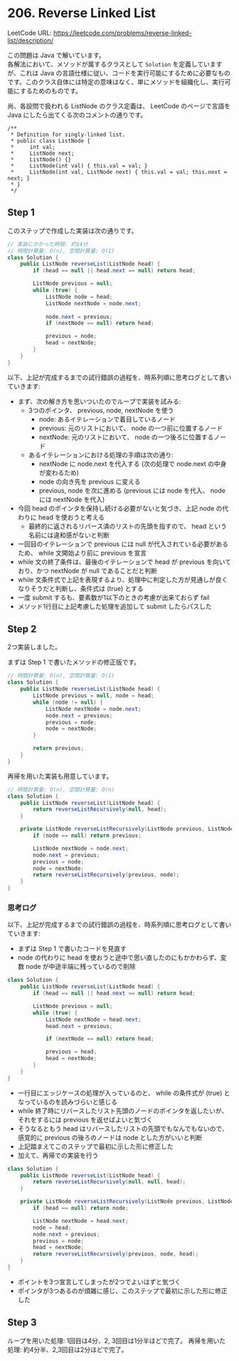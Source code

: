# 206. Reverse Linked List

LeetCode URL: https://leetcode.com/problems/reverse-linked-list/description/

この問題は Java で解いています。  
各解法において、メソッドが属するクラスとして `Solution` を定義していますが、これは Java の言語仕様に従い、コードを実行可能にするために必要なものです。このクラス自体には特定の意味はなく、単にメソッドを組織化し、実行可能にするためのものです。

尚、各設問で扱われる ListNode のクラス定義は、 LeetCode のページで言語を Java にしたら出てくる次のコメントの通りです。

```
/**
 * Definition for singly-linked list.
 * public class ListNode {
 *     int val;
 *     ListNode next;
 *     ListNode() {}
 *     ListNode(int val) { this.val = val; }
 *     ListNode(int val, ListNode next) { this.val = val; this.next = next; }
 * }
 */
```

## Step 1

このステップで作成した実装は次の通りです。

```java
// 実装にかかった時間: 約14分
// 時間計算量: O(n), 空間計算量: O(1)
class Solution {
    public ListNode reverseList(ListNode head) {
        if (head == null || head.next == null) return head;

        ListNode previous = null;
        while (true) {
            ListNode node = head;
            ListNode nextNode = node.next;
  
            node.next = previous;
            if (nextNode == null) return head;

            previous = node;
            head = nextNode;
        }
    }
}
```

以下、上記が完成するまでの試行錯誤の過程を、時系列順に思考ログとして書いていきます:

- まず、次の解き方を思いついたのでループで実装を試みる:
    - 3つのポインタ、 previous, node, nextNode を使う
        - node: あるイテレーションで着目しているノード
        - previous: 元のリストにおいて、 node の一つ前に位置するノード
        - nextNode: 元のリストにおいて、 node の一つ後ろに位置するノード
    - あるイテレーションにおける処理の手順は次の通り:
        - nextNode に node.next を代入する (次の処理で node.next の中身が変わるため)
        - node の向き先を previous に変える
        - previous, node を次に進める (previous には node を代入、 node には nextNode を代入)
- 今回 head のポインタを保持し続ける必要がないと気づき、上記 node の代わりに head を使おうと考える
    - 最終的に返されるリバース済のリストの先頭を指すので、 head という名前には違和感がないと判断
- 一回目のイテレーションで previous には null が代入されている必要があるため、 while 文開始より前に previous を宣言
- while 文の終了条件は、最後のイテレーションで head が previous を向いており、かつ nextNode が null であることだと判断
- while 文条件式で上記を表現するより、処理中に判定した方が見通しが良くなりそうだと判断し、条件式は (true) とする
- 一度 submit するも、要素数が1以下のときの考慮が出来ておらず fail
- メソッド1行目に上記考慮した処理を追加して submit したらパスした

## Step 2

2つ実装しました。

まずは Step 1 で書いたメソッドの修正版です。

```java
// 時間計算量: O(n), 空間計算量: O(1)
class Solution {
    public ListNode reverseList(ListNode head) {
        ListNode previous = null, node = head;
        while (node != null) {
            ListNode nextNode = node.next;
            node.next = previous;
            previous = node;
            node = nextNode;
        }

        return previous;
    }
}
```

再帰を用いた実装も用意しています。

```java
// 時間計算量: O(n), 空間計算量: O(n)
class Solution {
    public ListNode reverseList(ListNode head) {
        return reverseListRecursively(null, head);
    }

    private ListNode reverseListRecursively(ListNode previous, ListNode node) {
        if (node == null) return previous;

        ListNode nextNode = node.next;
        node.next = previous;
        previous = node;
        node = nextNode;
        return reverseListRecursively(previous, node);
    }
}
```

### 思考ログ

以下、上記が完成するまでの試行錯誤の過程を、時系列順に思考ログとして書いていきます:

- まずは Step 1 で書いたコードを見直す
- node の代わりに head を使おうと途中で思い直したのにもかかわらず、変数 node が中途半端に残っているので削除

```java
class Solution {
    public ListNode reverseList(ListNode head) {
        if (head == null || head.next == null) return head;

        ListNode previous = null;
        while (true) {
            ListNode nextNode = head.next;
            head.next = previous;

            if (nextNode == null) return head;

            previous = head;
            head = nextNode;
        }
    }
}
```

- 一行目にエッジケースの処理が入っているのと、 while の条件式が (true) となっているのを読みづらいと感じる
- while 終了時にリバースしたリスト先頭のノードのポインタを返したいが、それをするには previous を返せばよいと気づく
- そうなるともう head はリバースしたリストの先頭でもなんでもないので、感覚的に previous の後ろのノードは node とした方がいいと判断
- 上記踏まえてこのステップで最初に示した形に修正した
- 加えて、再帰での実装を行う

```java
class Solution {
    public ListNode reverseList(ListNode head) {
        return reverseListRecursively(null, null, head);
    }

    private ListNode reverseListRecursively(ListNode previous, ListNode node, ListNode head) {
        if (head == null) return node;

        ListNode nextNode = head.next;
        node = head;
        node.next = previous;
        previous = node;
        head = nextNode;
        return reverseListRecursively(previous, node, head);
    }
}
```

- ポイントを3つ宣言してしまったが2つでよいはずと気づく
- ポインタが3つあるのが煩雑に感じ、このステップで最初に示した形に修正した

## Step 3

ループを用いた処理: 1回目は4分、2, 3回目は1分半ほどで完了。
再帰を用いた処理: 約4分半、2,3回目は2分ほどで完了。
